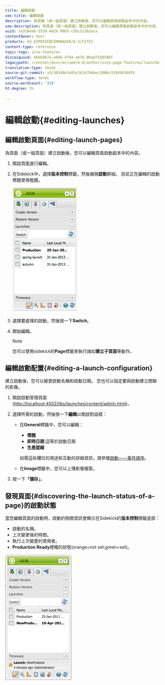 ```yaml
---
title: 編輯啟動
seo-title: 編輯啟動
description: 為頁面（或一組頁面）建立啟動後，您可以編輯頁面啟動副本中的內容。
seo-description: 為頁面（或一組頁面）建立啟動後，您可以編輯頁面啟動副本中的內容。
uuid: 3a310eeb-553d-4d2b-98b5-c5bc523b2aca
contentOwner: User
products: SG_EXPERIENCEMANAGER/6.5/SITES
content-type: reference
topic-tags: site-features
discoiquuid: 666b967a-e94b-4f94-a676-00adf150580f
legacypath: /content/docs/en/aem/6-0/author/site-page-features/launches
translation-type: tm+mt
source-git-commit: a3c303d4e3a85e1b2e794bec2006c335056309fb
workflow-type: tm+mt
source-wordcount: '319'
ht-degree: 3%

---
```



# 編輯啟動{#editing-launches}

## 編輯啟動頁面{#editing-launch-pages}

為頁面（或一組頁面）建立啟動後，您可以編輯頁面啟動副本中的內容。

1. 開啟頁面進行編輯。
1. 在Sidekick中，選擇&#x200B;**版本控制**&#x200B;標籤，然後展開&#x200B;**啟動**&#x200B;群組。 目前正在編輯的啟動標題使用粗體。

   ![chlimage_1-13](assets/chlimage_1-13.jpeg)

1. 選擇要處理的啟動，然後按一下&#x200B;**Switch**。
1. 開始編輯。

   >[!NOTE]
   >
   >您可以使用sidekick的&#x200B;**Page**&#x200B;標籤來執行諸如&#x200B;**建立子頁面**&#x200B;等動作。

## 編輯啟動配置{#editing-a-launch-configuration}

建立啟動後，您可以變更啟動名稱和啟動日期。 您也可以指定要與啟動建立關聯的影像。

1. 開啟啟動管理頁面([http://localhost:4502/libs/launches/content/admin.html](http://localhost:4502/libs/launches/content/admin.html))。

1. 選擇所需的啟動，然後按一下&#x200B;**編輯**&#x200B;以開啟對話框：

   * 在&#x200B;**General**&#x200B;標籤中，您可以編輯：

      * **標題**
      * **即時日期**:這等於啟動日期
      * **生產就緒**

      如需這些欄位的用途和互動的詳細資訊，請參閱[啟動——事件順序](/help/sites-authoring/launches.md#launches-the-order-of-events)。

   * 在&#x200B;**Image**&#x200B;標籤中，您可以上傳影像檔案。


1. 按一下&#x200B;**「儲存」**。

## 發現頁面{#discovering-the-launch-status-of-a-page}的啟動狀態

當您編輯頁面的啟動時，啟動的相關資訊會顯示在Sidekick的&#x200B;**版本控制**&#x200B;標籤底部：

* 啟動的名稱。
* 上次變更後的時間。
* 執行上次變更的使用者。
* **Production Ready**&#x200B;標幟的狀態(orange=not set;green=set)。

![chlimage_1-186](assets/chlimage_1-186.png)

